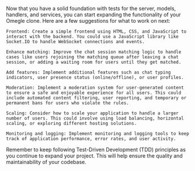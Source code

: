 Now that you have a solid foundation with tests for the server, models, handlers, and services, you can start expanding the functionality of your Omegle clone. Here are a few suggestions for what to work on next:

    Frontend: Create a simple frontend using HTML, CSS, and JavaScript to interact with the backend. You could use a JavaScript library like Socket.IO to handle WebSocket connections and events.

    Enhance matching: Improve the chat session matching logic to handle cases like users rejoining the matching queue after leaving a chat session, or adding a waiting room for users until they get matched.

    Add features: Implement additional features such as chat typing indicators, user presence status (online/offline), or user profiles.

    Moderation: Implement a moderation system for user-generated content to ensure a safe and enjoyable experience for all users. This could include automated content filtering, user reporting, and temporary or permanent bans for users who violate the rules.

    Scaling: Consider how to scale your application to handle a larger number of users. This could involve using load balancing, horizontal scaling, or exploring different hosting solutions.

    Monitoring and logging: Implement monitoring and logging tools to keep track of application performance, error rates, and user activity.

Remember to keep following Test-Driven Development (TDD) principles as you continue to expand your project. This will help ensure the quality and maintainability of your codebase.
